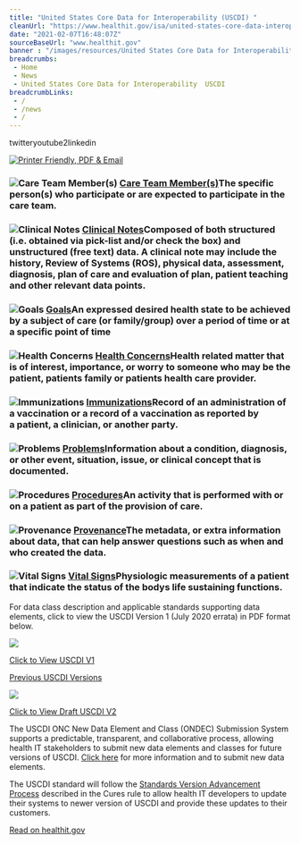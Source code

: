 ```yaml
--- 
title: "United States Core Data for Interoperability (USCDI) "
cleanUrl: "https://www.healthit.gov/isa/united-states-core-data-interoperability-uscdi"
date: "2021-02-07T16:48:07Z"
sourceBaseUrl: "www.healthit.gov"
banner : "/images/resources/United States Core Data for Interoperability USCDI.jpg"
breadcrumbs:
 - Home
 - News
 - United States Core Data for Interoperability  USCDI
breadcrumbLinks:
 - / 
 - /news
 - / 
---
```

twitteryoutube2linkedin

[![Printer Friendly, PDF & Email](chrome-extension://cdn.printfriendly.com/buttons/printfriendly-pdf-email-button-notext.png)](https://www.printfriendly.com/print?url=https://www.healthit.gov/isa/taxonomy/term/806 "Printer Friendly, PDF & Email")

### ![Care Team Member(s)](chrome-extension://dlpbiloippbopdafhcbhmlfchfpaebkl/isa/sites/isa/files/2020-07/Care%20Team%20Members_0.png) [Care Team Member(s)](chrome-extension://dlpbiloippbopdafhcbhmlfchfpaebkl/isa/taxonomy/term/586#uscdi-v1)The specific person(s) who participate or are expected to participate in the care team.

### ![Clinical Notes](chrome-extension://dlpbiloippbopdafhcbhmlfchfpaebkl/isa/sites/isa/files/2020-07/Clinical%20Notes.png) [Clinical Notes](chrome-extension://dlpbiloippbopdafhcbhmlfchfpaebkl/isa/taxonomy/term/596#uscdi-v1)Composed of both structured (i.e. obtained via pick-list and/or check the box) and unstructured (free text) data. A clinical note may include the history, Review of Systems (ROS), physical data, assessment, diagnosis, plan of care and evaluation of plan, patient teaching and other relevant data points.

### ![Goals](chrome-extension://dlpbiloippbopdafhcbhmlfchfpaebkl/isa/sites/isa/files/2020-07/Goals.png) [Goals](chrome-extension://dlpbiloippbopdafhcbhmlfchfpaebkl/isa/taxonomy/term/641#uscdi-v1)An expressed desired health state to be achieved by a subject of care (or family/group) over a period of time or at a specific point of time

### ![Health Concerns](chrome-extension://dlpbiloippbopdafhcbhmlfchfpaebkl/isa/sites/isa/files/2020-07/Health%20Concerns.png) [Health Concerns](chrome-extension://dlpbiloippbopdafhcbhmlfchfpaebkl/isa/taxonomy/term/651#uscdi-v1)Health related matter that is of interest, importance, or worry to someone who may be the patient, patients family or patients health care provider.

### ![Immunizations](chrome-extension://dlpbiloippbopdafhcbhmlfchfpaebkl/isa/sites/isa/files/2020-07/Immunizations.png) [Immunizations](chrome-extension://dlpbiloippbopdafhcbhmlfchfpaebkl/isa/taxonomy/term/661#uscdi-v1)Record of an administration of a vaccination or a record of a vaccination as reported by a patient, a clinician, or another party.

### ![Problems](chrome-extension://dlpbiloippbopdafhcbhmlfchfpaebkl/isa/sites/isa/files/2020-07/Problems.png) [Problems](chrome-extension://dlpbiloippbopdafhcbhmlfchfpaebkl/isa/taxonomy/term/766#uscdi-v1)Information about a condition, diagnosis, or other event, situation, issue, or clinical concept that is documented.

### ![Procedures](chrome-extension://dlpbiloippbopdafhcbhmlfchfpaebkl/isa/sites/isa/files/2020-07/Procedures.png) [Procedures](chrome-extension://dlpbiloippbopdafhcbhmlfchfpaebkl/isa/taxonomy/term/776#uscdi-v1)An activity that is performed with or on a patient as part of the provision of care.

### ![Provenance](chrome-extension://dlpbiloippbopdafhcbhmlfchfpaebkl/isa/sites/isa/files/2020-07/Provenance.png) [Provenance](chrome-extension://dlpbiloippbopdafhcbhmlfchfpaebkl/isa/taxonomy/term/786#uscdi-v1)The metadata, or extra information about data, that can help answer questions such as when and who created the data.

### ![Vital Signs](chrome-extension://dlpbiloippbopdafhcbhmlfchfpaebkl/isa/sites/isa/files/2020-07/Vital%20Signs.png) [Vital Signs](chrome-extension://dlpbiloippbopdafhcbhmlfchfpaebkl/isa/taxonomy/term/826#uscdi-v1)Physiologic measurements of a patient that indicate the status of the bodys life sustaining functions.

For data class description and applicable standards supporting data elements, click to view the USCDI Version 1 (July 2020 errata) in PDF format below. 

![](chrome-extension://dlpbiloippbopdafhcbhmlfchfpaebkl/isa/sites/isa/files/2020-07/uscdi-v1-july-cover-icon.png)

[Click to View USCDI V1](chrome-extension://dlpbiloippbopdafhcbhmlfchfpaebkl/isa/sites/isa/files/2020-10/USCDI-Version-1-July-2020-Errata-Final_0.pdf)

[Previous USCDI Versions](chrome-extension://dlpbiloippbopdafhcbhmlfchfpaebkl/isa/previous-uscdi-versions)

![](chrome-extension://dlpbiloippbopdafhcbhmlfchfpaebkl/isa/sites/isa/files/2021-01/draft-v2-thumbnail.png)

[Click to View Draft USCDI V2](chrome-extension://dlpbiloippbopdafhcbhmlfchfpaebkl/isa/sites/isa/files/2021-01/Draft-USCDI-Version-2-January-2021-Final.pdf)

The USCDI ONC New Data Element and Class (ONDEC) Submission System supports a predictable, transparent, and collaborative process, allowing health IT stakeholders to submit new data elements and classes for future versions of USCDI. [Click here](chrome-extension://dlpbiloippbopdafhcbhmlfchfpaebkl/isa/uscdi-ondec) for more information and to submit new data elements.

The USCDI standard will follow the [Standards Version Advancement Process](https://www.healthit.gov/isa/standards-version-advancement-process) described in the Cures rule to allow health IT developers to update their systems to newer version of USCDI and provide these updates to their customers.

  
  
[Read on healthit.gov](https://www.healthit.gov/isa/united-states-core-data-interoperability-uscdi)
